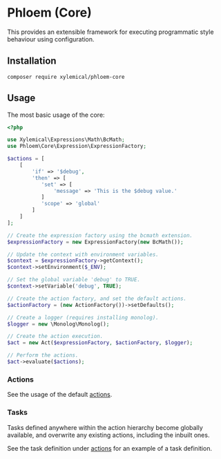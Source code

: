# Phloem (Core)

This provides an extensible framework for executing programmatic style behaviour using configuration.

## Installation

```
composer require xylemical/phloem-core
```

## Usage

The most basic usage of the core:

```php
<?php

use Xylemical\Expressions\Math\BcMath;
use Phloem\Core\Expression\ExpressionFactory;

$actions = [
    [
        'if' => '$debug',
        'then' => [
           'set' => [
               'message' => 'This is the $debug value.'
           ]
           'scope' => 'global'
        ]
    ]
];

// Create the expression factory using the bcmath extension.
$expressionFactory = new ExpressionFactory(new BcMath());

// Update the context with environment variables.
$context = $expressionFactory->getContext();
$context->setEnvironment($_ENV);

// Set the global variable 'debug' to TRUE.
$context->setVariable('debug', TRUE);

// Create the action factory, and set the default actions.
$actionFactory = (new ActionFactory())->setDefaults();

// Create a logger (requires installing monolog).
$logger = new \Monolog\Monolog();

// Create the action execution.
$act = new Act($expressionFactory, $actionFactory, $logger);

// Perform the actions.
$act->evaluate($actions);
```

### Actions

See the usage of the default [actions](docs/actions.md).

### Tasks

Tasks defined anywhere within the action hierarchy become globally
available, and overwrite any existing actions, including the inbuilt
ones.

See the task definition under [actions](docs/actions.md) for an
example of a task definition.
